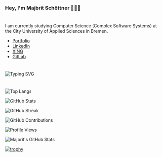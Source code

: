 ### Hey, I'm Majbrit Schöttner 👩🏼‍💻
#

I am currently studying Computer Science (Complex Software Systems) at the City University of Applied Sciences in Bremen.

- [Portfolio](https://majbrit.github.io/)
- [LinkedIn](https://www.linkedin.com/in/majbrit-schöttner-264384238)
- [XING](https://www.xing.com/profile/Majbrit_Schoettner)
- [GitLab](https://gitlab.com/majbrit)

#


<img src="https://readme-typing-svg.demolab.com?font=Poppins&size=40&duration=5000&color=fe428e&left=true&vCenter=true&width=435&lines=Hallo;Hello;Hej;Moin" alt="Typing SVG"/>

#

![Top Langs](https://github-readme-stats.vercel.app/api/top-langs/?username=majbrit&layout=compact&theme=radical&langs_count=20)

![GitHub Stats](https://github-readme-stats.vercel.app/api?username=majbrit&show_icons=true&theme=radical)

![GitHub Streak](https://github-readme-streak-stats.herokuapp.com/?user=majbrit&theme=radical)

![GitHub Contributions](https://github-contributor-stats.vercel.app/api?username=majbrit&theme=radical&combine_all_yearly_contributions=true)

![Profile Views](https://komarev.com/ghpvc/?username=majbrit&color=fe428e)



<img src="https://github-profile-summary-cards.vercel.app/api/cards/profile-details?username=majbrit&theme=radical" alt="Majbrit's GitHub Stats"/>

[![trophy](https://github-profile-trophy.vercel.app/?username=majbrit&theme=radical&row=2&column=3)](https://github.com/ryo-ma/github-profile-trophy)

